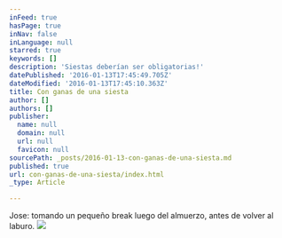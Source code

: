 ```yaml
---
inFeed: true
hasPage: true
inNav: false
inLanguage: null
starred: true
keywords: []
description: 'Siestas deberían ser obligatorias!'
datePublished: '2016-01-13T17:45:49.705Z'
dateModified: '2016-01-13T17:45:10.363Z'
title: Con ganas de una siesta
author: []
authors: []
publisher:
  name: null
  domain: null
  url: null
  favicon: null
sourcePath: _posts/2016-01-13-con-ganas-de-una-siesta.md
published: true
url: con-ganas-de-una-siesta/index.html
_type: Article

---
```

Jose: tomando un pequeño break luego del almuerzo, antes de volver al laburo.
![](https://the-grid-user-content.s3-us-west-2.amazonaws.com/82b2e5f6-4730-40e0-82af-1ebfb09abd51.jpg)